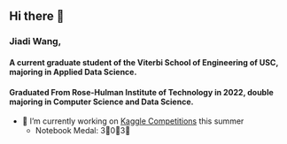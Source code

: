 ## Hi there 👋

### **Jiadi Wang**, 
#### A current graduate student of the Viterbi School of Engineering of USC, majoring in Applied Data Science.
#### Graduated From Rose-Hulman Institute of Technology in 2022, double majoring in Computer Science and Data Science.

- 🔭 I’m currently working on [Kaggle Competitions](https://github.com/wangj19/Kaggle-Competition) this summer
  - Notebook Medal: 3🥇0🥈3🥉

<!--
**wangj19/wangj19** is a ✨ _special_ ✨ repository because its `README.md` (this file) appears on your GitHub profile.

Here are some ideas to get you started:

- 🔭 I’m currently working on ...
- 🌱 I’m currently learning ...
- 👯 I’m looking to collaborate on ...
- 🤔 I’m looking for help with ...
- 💬 Ask me about ...
- 📫 How to reach me: ...
- 😄 Pronouns: ...
- ⚡ Fun fact: ...
-->
